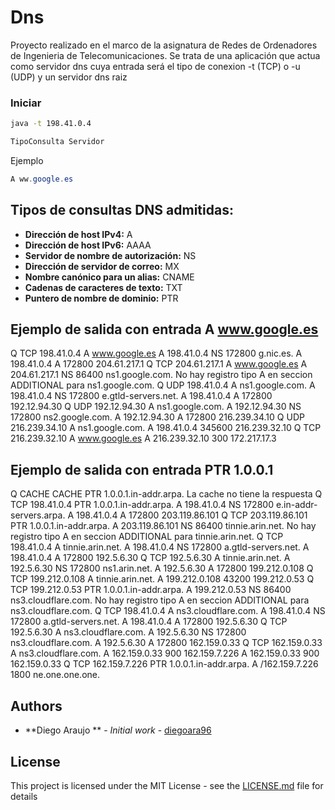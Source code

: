 # Dns

Proyecto realizado en el marco de la asignatura de Redes de Ordenadores de Ingenieria de Telecomunicaciones. 
Se trata de una aplicación que actua como servidor dns cuya entrada será el tipo de conexion -t (TCP) o -u (UDP) y un servidor dns raiz


### Iniciar

```bash
java -t 198.41.0.4
```

```java
TipoConsulta Servidor
```
Ejemplo
```java
A ww.google.es
```

## Tipos de consultas DNS admitidas: 

<ul>
  <li><b>Dirección de host IPv4:</b> A
  <li><b>Dirección de host IPv6:</b> AAAA
  <li><b>Servidor de nombre de autorización:</b> NS
  <li><b>Dirección de servidor de correo:</b> MX
  <li><b>Nombre canónico para un alias:</b> CNAME
  <li><b>Cadenas de caracteres de texto:</b> TXT
  <li><b>Puntero de nombre de dominio:</b> PTR
  </ul>


## Ejemplo de salida con entrada A www.google.es

Q TCP 198.41.0.4 A www.google.es
A 198.41.0.4 NS 172800 g.nic.es.
A 198.41.0.4 A 172800 204.61.217.1
Q TCP 204.61.217.1 A www.google.es
A 204.61.217.1 NS 86400 ns1.google.com.
No hay registro tipo A en seccion ADDITIONAL para ns1.google.com.
Q UDP 198.41.0.4 A ns1.google.com.
A 198.41.0.4 NS 172800 e.gtld-servers.net.
A 198.41.0.4 A 172800 192.12.94.30
Q UDP 192.12.94.30 A ns1.google.com.
A 192.12.94.30 NS 172800 ns2.google.com.
A 192.12.94.30 A 172800 216.239.34.10
Q UDP 216.239.34.10 A ns1.google.com.
A 198.41.0.4 345600 216.239.32.10
Q TCP 216.239.32.10 A www.google.es
A 216.239.32.10 300 172.217.17.3



## Ejemplo de salida con entrada PTR 1.0.0.1

Q CACHE CACHE PTR 1.0.0.1.in-addr.arpa.
La cache no tiene la respuesta
Q TCP 198.41.0.4 PTR 1.0.0.1.in-addr.arpa.
A 198.41.0.4 NS 172800 e.in-addr-servers.arpa.
A 198.41.0.4 A 172800 203.119.86.101
Q TCP 203.119.86.101 PTR 1.0.0.1.in-addr.arpa.
A 203.119.86.101 NS 86400 tinnie.arin.net.
No hay registro tipo A en seccion ADDITIONAL para tinnie.arin.net.
Q TCP 198.41.0.4 A tinnie.arin.net.
A 198.41.0.4 NS 172800 a.gtld-servers.net.
A 198.41.0.4 A 172800 192.5.6.30
Q TCP 192.5.6.30 A tinnie.arin.net.
A 192.5.6.30 NS 172800 ns1.arin.net.
A 192.5.6.30 A 172800 199.212.0.108
Q TCP 199.212.0.108 A tinnie.arin.net.
A 199.212.0.108 43200 199.212.0.53
Q TCP 199.212.0.53 PTR 1.0.0.1.in-addr.arpa.
A 199.212.0.53 NS 86400 ns3.cloudflare.com.
No hay registro tipo A en seccion ADDITIONAL para ns3.cloudflare.com.
Q TCP 198.41.0.4 A ns3.cloudflare.com.
A 198.41.0.4 NS 172800 a.gtld-servers.net.
A 198.41.0.4 A 172800 192.5.6.30
Q TCP 192.5.6.30 A ns3.cloudflare.com.
A 192.5.6.30 NS 172800 ns3.cloudflare.com.
A 192.5.6.30 A 172800 162.159.0.33
Q TCP 162.159.0.33 A ns3.cloudflare.com.
A 162.159.0.33 900 162.159.7.226
A 162.159.0.33 900 162.159.0.33
Q TCP 162.159.7.226 PTR 1.0.0.1.in-addr.arpa.
A /162.159.7.226 1800 ne.one.one.one.



## Authors

* **Diego Araujo ** - *Initial work* - [diegoara96](https://github.com/diegoara96)

## License

This project is licensed under the MIT License - see the [LICENSE.md](LICENSE.md) file for details
